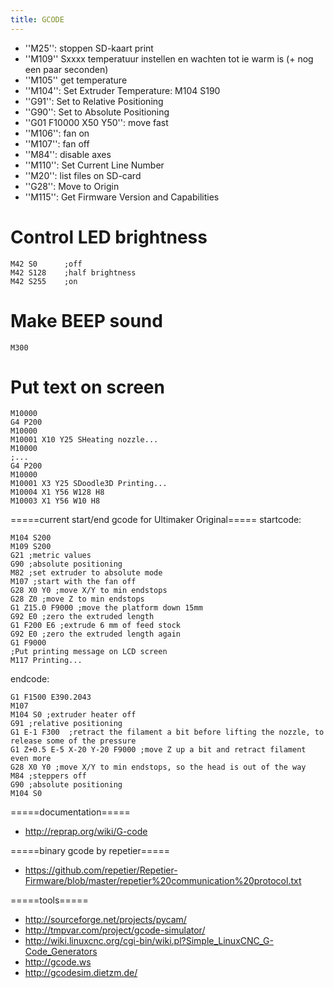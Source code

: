 ```yaml
---
title: GCODE
---
```


* ''M25'': stoppen SD-kaart print
* ''M109'' Sxxxx temperatuur instellen en wachten tot ie warm is (+ nog een paar seconden)
* ''M105'' get temperature
* ''M104'': Set Extruder Temperature: M104 S190
* ''G91'': Set to Relative Positioning
* ''G90'': Set to Absolute Positioning
* ''G01 F10000 X50 Y50'': move fast
* ''M106'': fan on
* ''M107'': fan off
* ''M84'': disable axes
* ''M110'': Set Current Line Number‎
* ''M20'': list files on SD-card
* ''G28'': Move to Origin
* ''M115'': Get Firmware Version and Capabilities

# Control LED brightness
```gcode
M42 S0      ;off
M42 S128    ;half brightness
M42 S255    ;on
```

# Make BEEP sound
```gcode
M300
```

# Put text on screen
```gcode
M10000
G4 P200
M10000
M10001 X10 Y25 SHeating nozzle...
M10000
;...
G4 P200 
M10000
M10001 X3 Y25 SDoodle3D Printing...
M10004 X1 Y56 W128 H8
M10003 X1 Y56 W10 H8
```

=====current start/end gcode for Ultimaker Original=====
startcode:
```gcode
M104 S200
M109 S200
G21 ;metric values
G90 ;absolute positioning
M82 ;set extruder to absolute mode
M107 ;start with the fan off
G28 X0 Y0 ;move X/Y to min endstops
G28 Z0 ;move Z to min endstops
G1 Z15.0 F9000 ;move the platform down 15mm
G92 E0 ;zero the extruded length
G1 F200 E6 ;extrude 6 mm of feed stock
G92 E0 ;zero the extruded length again
G1 F9000
;Put printing message on LCD screen
M117 Printing...
```

endcode:
```gcode
G1 F1500 E390.2043
M107
M104 S0 ;extruder heater off
G91 ;relative positioning
G1 E-1 F300  ;retract the filament a bit before lifting the nozzle, to release some of the pressure
G1 Z+0.5 E-5 X-20 Y-20 F9000 ;move Z up a bit and retract filament even more
G28 X0 Y0 ;move X/Y to min endstops, so the head is out of the way
M84 ;steppers off
G90 ;absolute positioning
M104 S0
```

=====documentation=====
* http://reprap.org/wiki/G-code

=====binary gcode by repetier=====
* https://github.com/repetier/Repetier-Firmware/blob/master/repetier%20communication%20protocol.txt

=====tools=====
* http://sourceforge.net/projects/pycam/
* http://tmpvar.com/project/gcode-simulator/
* http://wiki.linuxcnc.org/cgi-bin/wiki.pl?Simple_LinuxCNC_G-Code_Generators
* http://gcode.ws
* http://gcodesim.dietzm.de/
